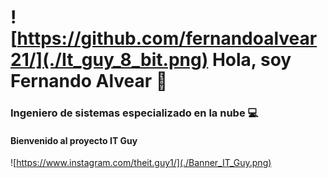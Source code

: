 # ![https://github.com/fernandoalvear21/](./It_guy_8_bit.png) Hola, soy Fernando Alvear 👋
### Ingeniero de sistemas especializado en la nube 💻

#### Bienvenido al proyecto IT Guy
![https://www.instagram.com/theit.guy1/](./Banner_IT_Guy.png)

<!--
**fernandoalvear21/fernandoalvear21** is a ✨ _special_ ✨ repository because its `README.md` (this file) appears on your GitHub profile.

Here are some ideas to get you started:

- 🔭 I’m currently working on ...
- 🌱 I’m currently learning ...
- 👯 I’m looking to collaborate on ...
- 🤔 I’m looking for help with ...
- 💬 Ask me about ...
- 📫 How to reach me: ...
- 😄 Pronouns: ...
- ⚡ Fun fact: ...
-->
